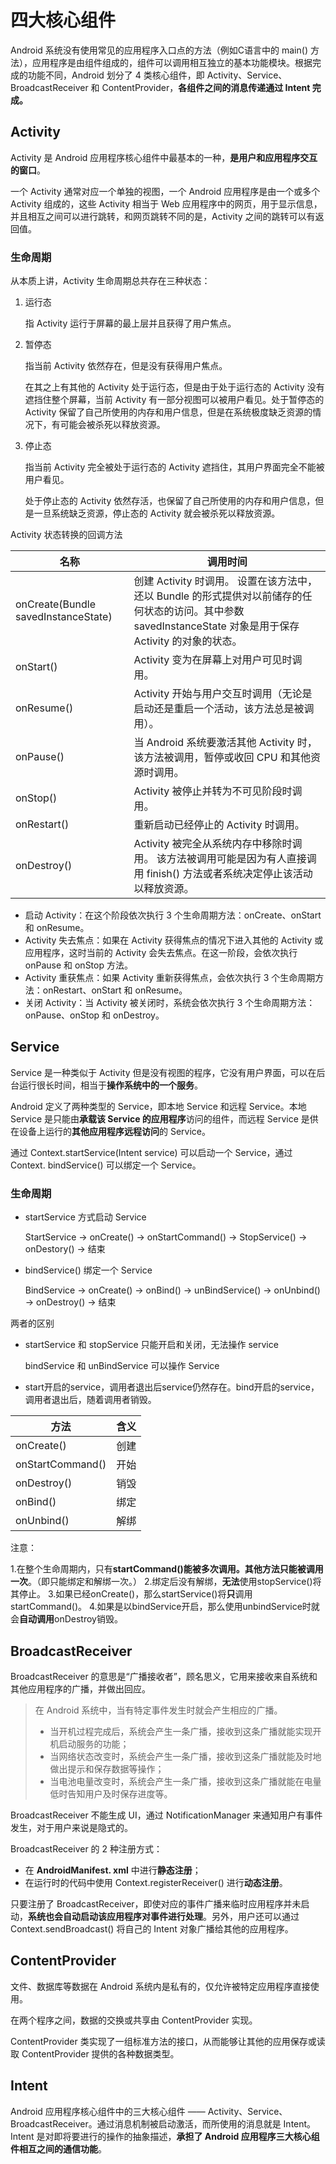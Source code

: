# 四大核心组件

Android 系统没有使用常见的应用程序入口点的方法（例如C语言中的 main() 方法），应用程序是由组件组成的，组件可以调用相互独立的基本功能模块。根据完成的功能不同，Android 划分了 4 类核心组件，即 Activity、Service、BroadcastReceiver 和 ContentProvider，**各组件之间的消息传递通过 Intent 完成。**

## Activity

Activity 是 Android 应用程序核心组件中最基本的一种，**是用户和应用程序交互的窗口**。

一个 Activity 通常对应一个单独的视图，一个 Android 应用程序是由一个或多个 Activity 组成的，这些 Activity 相当于 Web 应用程序中的网页，用于显示信息，并且相互之间可以进行跳转，和网页跳转不同的是，Activity 之间的跳转可以有返回值。

### 生命周期

从本质上讲，Activity 生命周期总共存在三种状态：

1. 运行态

   指 Activity 运行于屏幕的最上层并且获得了用户焦点。

2. 暂停态

   指当前 Activity 依然存在，但是没有获得用户焦点。

   在其之上有其他的 Activity 处于运行态，但是由于处于运行态的 Activity 没有遮挡住整个屏幕，当前 Activity 有一部分视图可以被用户看见。处于暂停态的 Activity 保留了自己所使用的内存和用户信息，但是在系统极度缺乏资源的情况下，有可能会被杀死以释放资源。

3. 停止态

   指当前 Activity 完全被处于运行态的 Activity 遮挡住，其用户界面完全不能被用户看见。

   处于停止态的 Activity 依然存活，也保留了自己所使用的内存和用户信息，但是一旦系统缺乏资源，停止态的 Activity 就会被杀死以释放资源。

Activity 状态转换的回调方法

| 名称                                | 调用时间                                                     |
| ----------------------------------- | ------------------------------------------------------------ |
| onCreate(Bundle savedInstanceState) | 创建 Activity 时调用。  设置在该方法中，还以 Bundle 的形式提供对以前储存的任何状态的访问。其中参数 savedInstanceState 对象是用于保存 Activity 的对象的状态。 |
| onStart()                           | Activity 变为在屏幕上对用户可见时调用。                      |
| onResume()                          | Activity 开始与用户交互时调用（无论是启动还是重启一个活动，该方法总是被调用）。 |
| onPause()                           | 当 Android 系统要激活其他 Activity 时，该方法被调用，暂停或收回 CPU 和其他资源时调用。 |
| onStop()                            | Activity 被停止并转为不可见阶段时调用。                      |
| onRestart()                         | 重新启动已经停止的 Activity 时调用。                         |
| onDestroy()                         | Activity 被完全从系统内存中移除时调用。  该方法被调用可能是因为有人直接调用 finish() 方法或者系统决定停止该活动以释放资源。 |

- 启动 Activity：在这个阶段依次执行 3 个生命周期方法：onCreate、onStart 和 onResume。
- Activity 失去焦点：如果在 Activity 获得焦点的情况下进入其他的 Activity 或应用程序，这时当前的 Activity 会失去焦点。在这一阶段，会依次执行 onPause 和 onStop 方法。
- Activity 重获焦点：如果 Activity 重新获得焦点，会依次执行 3 个生命周期方法：onRestart、onStart 和 onResume。
- 关闭 Activity：当 Activity 被关闭时，系统会依次执行 3 个生命周期方法：onPause、onStop 和 onDestroy。

## Service

Service 是一种类似于 Activity 但是没有视图的程序，它没有用户界面，可以在后台运行很长时间，相当于**操作系统中的一个服务**。

Android 定义了两种类型的 Service，即本地 Service 和远程 Service。本地 Service 是只能由**承载该 Service 的应用程序**访问的组件，而远程 Service 是供在设备上运行的**其他应用程序远程访问**的 Service。

通过 Context.startService(Intent service) 可以启动一个 Service，通过 Context. bindService() 可以绑定一个 Service。

### 生命周期

- startService 方式启动 Service

  StartService -> onCreate() -> onStartCommand() -> StopService() -> onDestory() -> 结束

- bindService() 绑定一个 Service

  BindService -> onCreate() -> onBind() -> unBindService() -> onUnbind() -> onDestroy() -> 结束

两者的区别

- startService 和 stopService 只能开启和关闭，无法操作 service

  bindService 和 unBindService 可以操作 Service

- start开启的service，调用者退出后service仍然存在。bind开启的service，调用者退出后，随着调用者销毁。

| 方法             | 含义 |
| ---------------- | ---- |
| onCreate()       | 创建 |
| onStartCommand() | 开始 |
| onDestroy()      | 销毁 |
| onBind()         | 绑定 |
| onUnbind()       | 解绑 |

注意：

1.在整个生命周期内，只有**startCommand()**能被多次调用。其他方法只能被调用**一次**。（即只能绑定和解绑一次。）
 2.绑定后没有解绑，**无法**使用stopService()将其停止。
 3.如果已经onCreate()，那么startService()将**只**调用startCommand()。
 4.如果是以bindService开启，那么使用unbindService时就会**自动调用**onDestroy销毁。

## BroadcastReceiver

BroadcastReceiver 的意思是“广播接收者”，顾名思义，它用来接收来自系统和其他应用程序的广播，并做出回应。

> 在 Android 系统中，当有特定事件发生时就会产生相应的广播。
>
> - 当开机过程完成后，系统会产生一条广播，接收到这条广播就能实现开机启动服务的功能；
> - 当网络状态改变时，系统会产生一条广播，接收到这条广播就能及时地做出提示和保存数据等操作；
> - 当电池电量改变时，系统会产生一条广播，接收到这条广播就能在电量低时告知用户及时保存进度等。

BroadcastReceiver 不能生成 UI，通过 NotificationManager 来通知用户有事件发生，对于用户来说是隐式的。

BroadcastReceiver 的 2 种注册方式：

- 在 **AndroidManifest. xml** 中进行**静态注册**；
- 在运行时的代码中使用 Context.registerReceiver() 进行**动态注册**。

只要注册了 BroadcastReceiver，即使对应的事件广播来临时应用程序并未启动，**系统也会自动启动该应用程序对事件进行处理**。另外，用户还可以通过 Context.sendBroadcast() 将自己的 Intent 对象广播给其他的应用程序。

## ContentProvider

文件、数据库等数据在 Android 系统内是私有的，仅允许被特定应用程序直接使用。

在两个程序之间，数据的交换或共享由 ContentProvider 实现。

ContentProvider 类实现了一组标准方法的接口，从而能够让其他的应用保存或读取 ContentProvider 提供的各种数据类型。

## Intent

Android 应用程序核心组件中的三大核心组件 —— Activity、Service、BroadcastReceiver。通过消息机制被启动激活，而所使用的消息就是 Intent。Intent 是对即将要进行的操作的抽象描述，**承担了 Android 应用程序三大核心组件相互之间的通信功能**。

